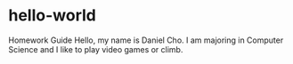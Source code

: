 # hello-world
Homework Guide
Hello, my name is Daniel Cho. I am majoring in Computer Science and I like to play video games or climb. 

